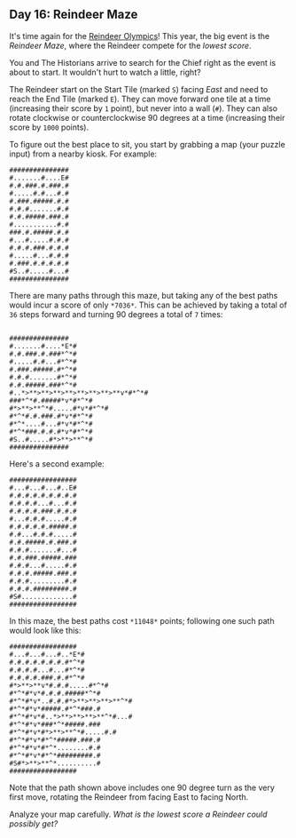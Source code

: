 Day 16: Reindeer Maze
---------------------

It's time again for the [Reindeer Olympics](/2015/day/14)! This year, the big event is the *Reindeer Maze*, where the Reindeer compete for the *lowest score*.


You and The Historians arrive to search for the Chief right as the event is about to start. It wouldn't hurt to watch a little, right?


The Reindeer start on the Start Tile (marked `S`) facing *East* and need to reach the End Tile (marked `E`). They can move forward one tile at a time (increasing their score by `1` point), but never into a wall (`#`). They can also rotate clockwise or counterclockwise 90 degrees at a time (increasing their score by `1000` points).


To figure out the best place to sit, you start by grabbing a map (your puzzle input) from a nearby kiosk. For example:



```
###############
#.......#....E#
#.#.###.#.###.#
#.....#.#...#.#
#.###.#####.#.#
#.#.#.......#.#
#.#.#####.###.#
#...........#.#
###.#.#####.#.#
#...#.....#.#.#
#.#.#.###.#.#.#
#.....#...#.#.#
#.###.#.#.#.#.#
#S..#.....#...#
###############

```

There are many paths through this maze, but taking any of the best paths would incur a score of only `*7036*`. This can be achieved by taking a total of `36` steps forward and turning 90 degrees a total of `7` times:



```

###############
#.......#....*E*#
#.#.###.#.###*^*#
#.....#.#...#*^*#
#.###.#####.#*^*#
#.#.#.......#*^*#
#.#.#####.###*^*#
#..*>**>**>**>**>**>**>**>**v*#*^*#
###*^*#.#####*v*#*^*#
#*>**>**^*#.....#*v*#*^*#
#*^*#.#.###.#*v*#*^*#
#*^*....#...#*v*#*^*#
#*^*###.#.#.#*v*#*^*#
#S..#.....#*>**>**^*#
###############

```

Here's a second example:



```
#################
#...#...#...#..E#
#.#.#.#.#.#.#.#.#
#.#.#.#...#...#.#
#.#.#.#.###.#.#.#
#...#.#.#.....#.#
#.#.#.#.#.#####.#
#.#...#.#.#.....#
#.#.#####.#.###.#
#.#.#.......#...#
#.#.###.#####.###
#.#.#...#.....#.#
#.#.#.#####.###.#
#.#.#.........#.#
#.#.#.#########.#
#S#.............#
#################

```

In this maze, the best paths cost `*11048*` points; following one such path would look like this:



```
#################
#...#...#...#..*E*#
#.#.#.#.#.#.#.#*^*#
#.#.#.#...#...#*^*#
#.#.#.#.###.#.#*^*#
#*>**>**v*#.#.#.....#*^*#
#*^*#*v*#.#.#.#####*^*#
#*^*#*v*..#.#.#*>**>**>**>**^*#
#*^*#*v*#####.#*^*###.#
#*^*#*v*#..*>**>**>**>**^*#...#
#*^*#*v*###*^*#####.###
#*^*#*v*#*>**>**^*#.....#.#
#*^*#*v*#*^*#####.###.#
#*^*#*v*#*^*........#.#
#*^*#*v*#*^*#########.#
#S#*>**>**^*..........#
#################

```

Note that the path shown above includes one 90 degree turn as the very first move, rotating the Reindeer from facing East to facing North.


Analyze your map carefully. *What is the lowest score a Reindeer could possibly get?*


